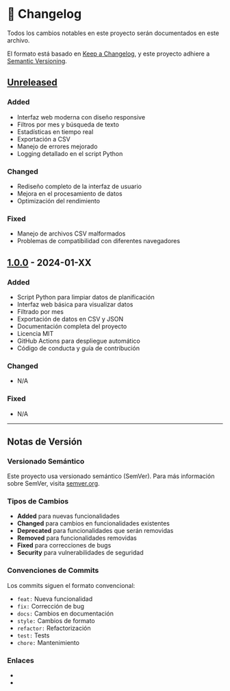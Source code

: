 # 📝 Changelog

Todos los cambios notables en este proyecto serán documentados en este archivo.

El formato está basado en [Keep a Changelog](https://keepachangelog.com/es-ES/1.0.0/),
y este proyecto adhiere a [Semantic Versioning](https://semver.org/spec/v2.0.0.html).

## [Unreleased]

### Added
- Interfaz web moderna con diseño responsive
- Filtros por mes y búsqueda de texto
- Estadísticas en tiempo real
- Exportación a CSV
- Manejo de errores mejorado
- Logging detallado en el script Python

### Changed
- Rediseño completo de la interfaz de usuario
- Mejora en el procesamiento de datos
- Optimización del rendimiento

### Fixed
- Manejo de archivos CSV malformados
- Problemas de compatibilidad con diferentes navegadores

## [1.0.0] - 2024-01-XX

### Added
- Script Python para limpiar datos de planificación
- Interfaz web básica para visualizar datos
- Filtrado por mes
- Exportación de datos en CSV y JSON
- Documentación completa del proyecto
- Licencia MIT
- GitHub Actions para despliegue automático
- Código de conducta y guía de contribución

### Changed
- N/A

### Fixed
- N/A

---

## Notas de Versión

### Versionado Semántico

Este proyecto usa versionado semántico (SemVer). Para más información sobre SemVer, visita [semver.org](https://semver.org/).

### Tipos de Cambios

- **Added** para nuevas funcionalidades
- **Changed** para cambios en funcionalidades existentes
- **Deprecated** para funcionalidades que serán removidas
- **Removed** para funcionalidades removidas
- **Fixed** para correcciones de bugs
- **Security** para vulnerabilidades de seguridad

### Convenciones de Commits

Los commits siguen el formato convencional:

- `feat:` Nueva funcionalidad
- `fix:` Corrección de bug
- `docs:` Cambios en documentación
- `style:` Cambios de formato
- `refactor:` Refactorización
- `test:` Tests
- `chore:` Mantenimiento

### Enlaces

- [Unreleased]: https://github.com/Gusi-ui/fechahora/compare/v1.0.0...HEAD
- [1.0.0]: https://github.com/Gusi-ui/fechahora/releases/tag/v1.0.0 